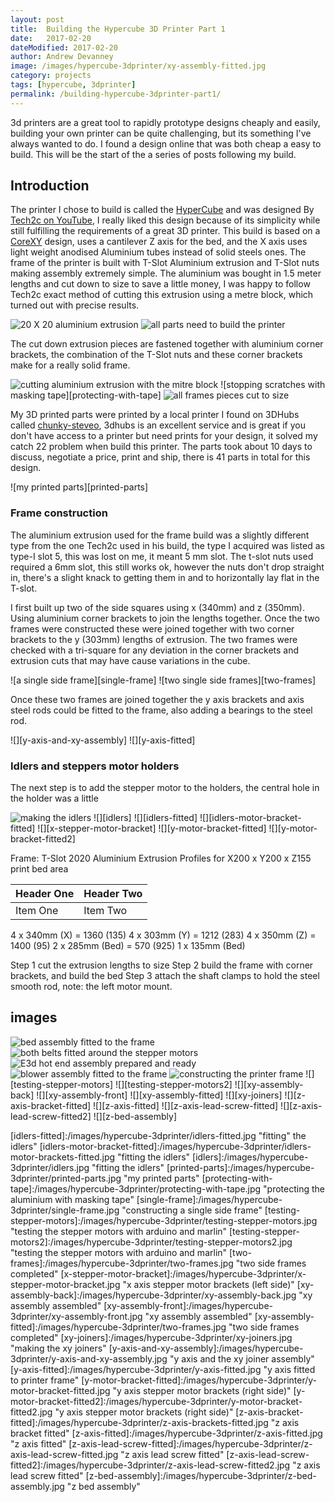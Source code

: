```yaml
---
layout: post
title:  Building the Hypercube 3D Printer Part 1
date:   2017-02-20
dateModified: 2017-02-20
author: Andrew Devanney
image: /images/hypercube-3dprinter/xy-assembly-fitted.jpg
category: projects
tags: [hypercube, 3dprinter]
permalink: /building-hypercube-3dprinter-part1/
---
```


3d printers are a great tool to rapidly prototype designs cheaply and easily, building your own printer can be quite challenging, but its something I've always wanted to do. I found a design online that was both cheap a easy to build. This will be the start of the a series of posts following my build.
<!--more-->

## Introduction

The printer I chose to build is called the [HyperCube] and was designed By [Tech2c on YouTube], I really liked this design because of its simplicity while still fulfilling the requirements of a great 3D printer. This build is based on a [CoreXY] design, uses a cantilever Z axis for the bed, and the X axis uses light weight anodised Aluminium tubes instead of solid steels ones. The frame of the printer is built with T-Slot Aluminium extrusion and T-Slot nuts making assembly extremely simple. The aluminium was bought in 1.5 meter lengths and cut down to size to save a little money, I was happy to follow Tech2c exact method of cutting this extrusion using a metre block, which turned out with precise results.

![20 X 20 aluminium extrusion][extrusion]
![all parts need to build the printer][all-parts]

The cut down extrusion pieces are fastened together with aluminium corner brackets, the combination of the T-Slot nuts and these corner brackets make for a really solid frame.

![cutting aluminium extrusion with the mitre block][cutting-setup]
![stopping scratches with masking tape][protecting-with-tape]
![all frames pieces cut to size][cut-to-length]

My 3D printed parts were printed by a local printer I found on 3DHubs called [chunky-steveo], 3dhubs is an excellent service and is great if you don't have access to a printer but need prints for your design, it solved my catch 22 problem when build this printer. The parts took about 10 days to discuss, negotiate a price, print and ship, there is 41 parts in total for this design.

![my printed parts][printed-parts]

### Frame construction

The aluminium extrusion used for the frame build was a slightly different type from the one Tech2c used in his build, the type I acquired was listed as type-I slot 5, this was lost on me, it meant 5 mm slot. The t-slot nuts used required a 6mm slot, this still works ok, however the nuts don't drop straight in, there's a slight knack to getting them in and to horizontally lay flat in the T-slot.

I first built up two of the side squares using x (340mm) and z (350mm). Using aluminium corner brackets to join the lengths together. Once the two frames were constructed these were joined together with two corner brackets to the y (303mm) lengths of extrusion. The two frames were checked with a tri-square for any deviation in the corner brackets and extrusion cuts that may have cause variations in the cube.

![a single side frame][single-frame]
![two single side frames][two-frames]

Once these two frames are joined together the y axis brackets and axis steel rods could be fitted to the frame, also adding a bearings to the steel rod.

![][y-axis-and-xy-assembly]
![][y-axis-fitted]

### Idlers and steppers motor holders

The next step is to add the stepper motor to the holders, the central hole in the holder was a little

![][idlers-setup]
![][idlers]
![][idlers-fitted]
![][idlers-motor-bracket-fitted]
![][x-stepper-motor-bracket]
![][y-motor-bracket-fitted]
![][y-motor-bracket-fitted2]

Frame:
T-Slot 2020 Aluminium Extrusion Profiles for X200 x Y200 x Z155 print bed area

| Header One     | Header Two     |
| :------------- | :------------- |
| Item One       | Item Two       |

4 x 340mm (X) = 1360 (135)
4 x 303mm (Y) = 1212 (283)
4 x 350mm (Z) = 1400 (95)
2 x 285mm (Bed) = 570 (925)
1 x 135mm (Bed)

Step 1 cut the extrusion lengths to size
Step 2 build the frame with corner brackets, and build the bed
Step 3 attach the shaft clamps to hold the steel smooth rod, note: the left motor mount.

## images

![][bed-assembly-fitted]
![][both-belts-fitted]
![][e3d-hotend]
![][fan-blower-fitted]
![][frame-building]
![][testing-stepper-motors]
![][testing-stepper-motors2]
![][xy-assembly-back]
![][xy-assembly-front]
![][xy-assembly-fitted]
![][xy-joiners]
![][z-axis-bracket-fitted]
![][z-axis-fitted]
![][z-axis-lead-screw-fitted]
![][z-axis-lead-screw-fitted2]
![][z-bed-assembly]




[HyperCube]: http://www.thingiverse.com/thing:1752766
[Tech2c on YouTube]: https://www.youtube.com/playlist?list=PLIaArjwViQRVAERWRrYfe9rtiwvvRGCzw
[CoreXY]: http://corexy.com/theory.html
[chunky-steveo]:https://www.3dhubs.com/manchester/hubs/chunky-steveo

[all-parts]:/images/hypercube-3dprinter/all-parts.jpg "all parts organised and ready to go"
[all-parts2]:/images/hypercube-3dprinter/all-parts2.jpg "all parts organised and ready to go"
[bed-assembly-fitted]:/images/hypercube-3dprinter/bed-assembly-fitted.jpg "bed assembly fitted to the frame"
[both-belts-fitted]:/images/hypercube-3dprinter/both-belts-fitted.jpg "both belts fitted around the stepper motors"
[cut-to-length]:/images/hypercube-3dprinter/extrusion-cut-down.jpg "extrusion cut to required lengths"
[cutting-setup]:/images/hypercube-3dprinter/cutting-setup.jpg "cutting extrusion in mitre block"
[e3d-hotend]:/images/hypercube-3dprinter/e3d-hotend-assembly.jpg "E3d hot end assembly prepared and ready"
[extrusion-cut-down]:/images/hypercube-3dprinter/cutting-setup.jpg "cutting the extrusion"
[extrusion]:/images/hypercube-3dprinter/extrusion.jpg "20x20 aluminium extrusion"
[fan-blower-fitted]:/images/hypercube-3dprinter/fan-blower-assembly-fitted.jpg "blower assembly fitted to the frame"
[frame-building]:/images/hypercube-3dprinter/extrusion.jpg "constructing the printer frame"
[idlers-setup]:/images/hypercube-3dprinter/idlers-setup.jpg "making the idlers"
[idlers-fitted]:/images/hypercube-3dprinter/idlers-fitted.jpg "fitting" the idlers"
[idlers-motor-bracket-fitted]:/images/hypercube-3dprinter/idlers-motor-brackets-fitted.jpg "fitting the idlers"
[idlers]:/images/hypercube-3dprinter/idlers.jpg "fitting the idlers"
[printed-parts]:/images/hypercube-3dprinter/printed-parts.jpg "my printed parts"
[protecting-with-tape]:/images/hypercube-3dprinter/protecting-with-tape.jpg "protecting the aluminium with masking tape"
[single-frame]:/images/hypercube-3dprinter/single-frame.jpg "constructing a single side frame"
[testing-stepper-motors]:/images/hypercube-3dprinter/testing-stepper-motors.jpg "testing the stepper motors with arduino and marlin"
[testing-stepper-motors2]:/images/hypercube-3dprinter/testing-stepper-motors2.jpg "testing the stepper motors with arduino and marlin"
[two-frames]:/images/hypercube-3dprinter/two-frames.jpg "two side frames completed"
[x-stepper-motor-bracket]:/images/hypercube-3dprinter/x-stepper-motor-bracket.jpg "x axis stepper motor brackets (left side)"
[xy-assembly-back]:/images/hypercube-3dprinter/xy-assembly-back.jpg "xy assembly assembled"
[xy-assembly-front]:/images/hypercube-3dprinter/xy-assembly-front.jpg "xy assembly assembled"
[xy-assembly-fitted]:/images/hypercube-3dprinter/two-frames.jpg "two side frames completed"
[xy-joiners]:/images/hypercube-3dprinter/xy-joiners.jpg "making the xy joiners"
[y-axis-and-xy-assembly]:/images/hypercube-3dprinter/y-axis-and-xy-assembly.jpg "y axis and the xy joiner assembly"
[y-axis-fitted]:/images/hypercube-3dprinter/y-axis-fitted.jpg "y axis fitted to printer frame"
[y-motor-bracket-fitted]:/images/hypercube-3dprinter/y-motor-bracket-fitted.jpg "y axis stepper motor brackets (right side)"
[y-motor-bracket-fitted2]:/images/hypercube-3dprinter/y-motor-bracket-fitted2.jpg "y axis stepper motor brackets (right side)"
[z-axis-bracket-fitted]:/images/hypercube-3dprinter/z-axis-brackets-fitted.jpg "z axis bracket fitted"
[z-axis-fitted]:/images/hypercube-3dprinter/z-axis-fitted.jpg "z axis fitted"
[z-axis-lead-screw-fitted]:/images/hypercube-3dprinter/z-axis-lead-screw-fitted.jpg "z axis lead screw fitted"
[z-axis-lead-screw-fitted2]:/images/hypercube-3dprinter/z-axis-lead-screw-fitted2.jpg "z axis lead screw fitted"
[z-bed-assembly]:/images/hypercube-3dprinter/z-bed-assembly.jpg "z bed assembly"
